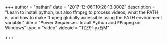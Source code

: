 +++
author = "nathan"
date = "2017-12-06T10:28:13.000Z"
description = "Learn to install python, but also ffmpeg to process videos, what the PATH is, and how to make ffmpeg globally accessible using the PATH environment variable."
title = "Power Sequencer: Install Python and FFmpeg on Windows"
type = "video"
videoid = "TZZ9I-yxEjM"

+++

